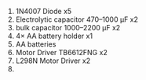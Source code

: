 1. 1N4007 Diode x5
2. Electrolytic capacitor 470–1000 µF x2
3. bulk capacitor 1000–2200 µF x2
4. 4× AA battery holder x1
5. AA batteries
6. Motor Driver TB6612FNG x2
7. L298N Motor Driver x2
8. 

